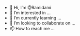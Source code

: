- 👋 Hi, I’m @Ramidami
- 👀 I’m interested in ...
- 🌱 I’m currently learning ...
- 💞️ I’m looking to collaborate on ...
- 📫 How to reach me ...

<!---
Ramidami/Ramidami is a ✨ special ✨ repository because its `README.md` (this file) appears on your GitHub profile.
You can click the Preview link to take a look at your changes.
--->
